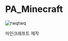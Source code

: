 # PA_Minecraft
 
![rwqtwq](https://github.com/Sagida2514/PA_Minecraft/assets/90020964/adbd7812-9362-42a0-a2cf-e745651a5ed3)

마인크래프트 제작

